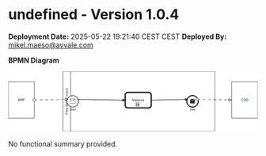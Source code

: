 # undefined - Version 1.0.4

**Deployment Date:** 2025-05-22 19:21:40 CEST CEST
**Deployed By:** mikel.maeso@avvale.com



**BPMN Diagram**

![BPMN Diagram](./Check_Connectivity_from_SAP_Business_Suite_MMZ-1.0.4.png "BPMN Diagram for Check_Connectivity_from_SAP_Business_Suite_MMZ v1.0.4")

No functional summary provided.